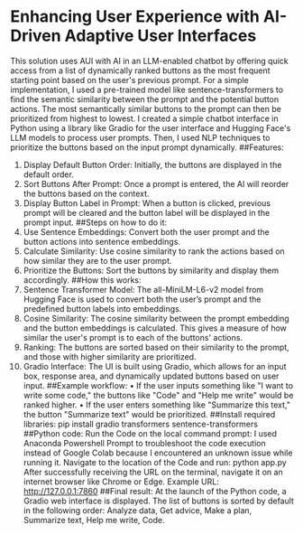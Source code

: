 # Enhancing User Experience with AI-Driven Adaptive User Interfaces
This solution uses AUI with AI in an LLM-enabled chatbot by offering quick access from a list of dynamically ranked buttons as the most frequent starting point based on the user's previous prompt.
For a simple implementation, I used a pre-trained model like sentence-transformers to find the semantic similarity between the prompt and the potential button actions. The most semantically similar buttons to the prompt can then be prioritized from highest to lowest. I created a simple chatbot interface in Python using a library like Gradio for the user interface and Hugging Face's LLM models to process user prompts. Then, I used NLP techniques to prioritize the buttons based on the input prompt dynamically.
##Features:
1.	Display Default Button Order: Initially, the buttons are displayed in the default order.
2.	Sort Buttons After Prompt: Once a prompt is entered, the AI will reorder the buttons based on the context.
3.	Display Button Label in Prompt: When a button is clicked, previous prompt will be cleared and the button label will be displayed in the prompt input.
##Steps on how to do it:
1.	Use Sentence Embeddings: Convert both the user prompt and the button actions into sentence embeddings.
2.	Calculate Similarity: Use cosine similarity to rank the actions based on how similar they are to the user prompt.
3.	Prioritize the Buttons: Sort the buttons by similarity and display them accordingly.
##How this works:
1.	Sentence Transformer Model: The all-MiniLM-L6-v2 model from Hugging Face is used to convert both the user’s prompt and the predefined button labels into embeddings.
2.	Cosine Similarity: The cosine similarity between the prompt embedding and the button embeddings is calculated. This gives a measure of how similar the user's prompt is to each of the buttons' actions.
3.	Ranking: The buttons are sorted based on their similarity to the prompt, and those with higher similarity are prioritized.
4.	Gradio Interface: The UI is built using Gradio, which allows for an input box, response area, and dynamically updated buttons based on user input.
##Example workflow:
•	If the user inputs something like "I want to write some code," the buttons like "Code" and "Help me write" would be ranked higher.
•	If the user enters something like "Summarize this text," the button "Summarize text" would be prioritized.
##Install required libraries:
pip install gradio transformers sentence-transformers
##Python code: 
Run the Code on the local command prompt:
I used Anaconda Powershell Prompt to troubleshoot the code execution instead of Google Colab because I encountered an unknown issue while running it. Navigate to the location of the Code and run: 
python app.py
After successfully receiving the URL on the terminal, navigate it on an internet browser like Chrome or Edge. Example URL: http://127.0.0.1:7860
##Final result:
At the launch of the Python code, a Gradio web interface is displayed. The list of buttons is sorted by default in the following order: Analyze data, Get advice, Make a plan, Summarize text, Help me write, Code. 
